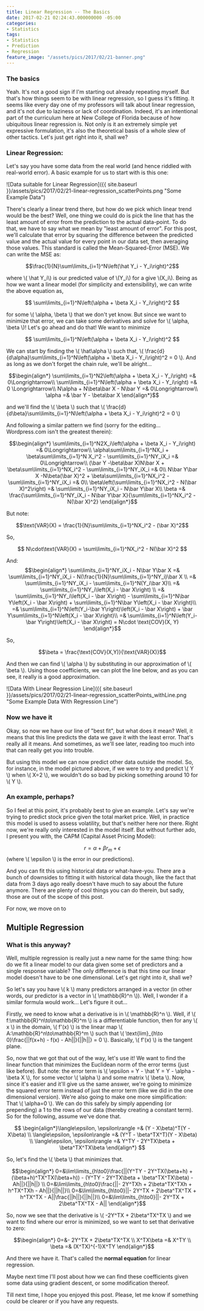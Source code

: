 ```yaml
---
title: Linear Regression -- The Basics
date: 2017-02-21 02:24:43.000000000 -05:00
categories:
- Statistics
tags:
- Statistics
- Prediction
- Regression
feature_image: "/assets/pics/2017/02/21-banner.png"
---
```



### The basics

Yeah. It's not a good sign if I'm starting out already repeating myself. But
that's how things seem to be with linear regression, so I guess it's fitting.
It seems like every day one of my professors will talk about linear regression,
and it's not due to laziness or lack of coordination. Indeed, it's an
intentional part of the curriculum here at New College of Florida because of
how ubiquitous linear regression is. Not only is it an extremely simple yet
expressive formulation, it's also the theoretical basis of a whole slew of
other tactics. Let's just get right into it, shall we?

<!-- more -->

### Linear Regression:

Let's say you have some data from the real world (and hence riddled with
real-world error). A basic example for us to start with is this one:

![Data suitable for Linear Regression]({{ site.baseurl }}/assets/pics/2017/02/21-linear-regression_scatterPoints.png "Some Example Data")

There's clearly a linear trend there, but how do we pick which linear trend would be the best? Well, one thing we could do is pick the line that has the least amount of error from the prediction to the actual data-point. To do that, we have to say what we mean by "least amount of error". For this post, we'll calculate that error by squaring the difference between the predicted value and the actual value for every point in our data set, then averaging those values. This standard is called the Mean-Squared-Error (MSE). We can write the MSE as:

$$\frac{1}{N}\sum\limits_{i=1}^N\left(\hat Y_i - Y_i\right)^2$$

where \\( \hat Y_i\\) is our predicted value of \\(Y_i\\) for a give \\(X_i\\). Being as how we want a linear model (for simplicity and extensibility), we can write the above equation as,

$$ \sum\limits_{i=1}^N\left(\alpha + \beta X_i - Y_i\right)^2 $$

for some \\( \alpha, \beta \\) that we don't yet know. But since we want to minimize that error, we can take some derivatives and solve for \\( \alpha, \beta \\)! Let's go ahead and do that! We want to minimize

$$ \sum\limits_{i=1}^N\left(\alpha + \beta X_i - Y_i\right)^2 $$

We can start by finding the \\( \hat\alpha \\) such that, \\( \frac{d}{d\alpha}\sum\limits_{i=1}^N\left(\alpha + \beta X_i - Y_i\right)^2 = 0 \\). And as long as we don't forget the chain rule, we'll be alright...

$$\begin{align*}
\sum\limits_{i=1}^N2\left(\alpha + \beta X_i - Y_i\right) =& 0\Longrightarrow\\
\sum\limits_{i=1}^N\left(\alpha + \beta X_i - Y_i\right) =& 0 \Longrightarrow\\
N\alpha + N\beta\bar X - N\bar Y =& 0\Longrightarrow\\
\alpha =& \bar Y - \beta\bar X \end{align*}$$

and we'll find the \\( \beta \\) such that \\( \frac{d}{d\beta}\sum\limits_{i=1}^N\left(\alpha + \beta X_i - Y_i\right)^2 = 0 \\)

And following a similar pattern we find (sorry for the editing... Wordpress.com isn't the greatest therein):

$$\begin{align*}
\sum\limits_{i=1}^N2X_i\left(\alpha + \beta X_i - Y_i\right) =& 0\Longrightarrow\\
\alpha\sum\limits_{i=1}^NX_i + \beta\sum\limits_{i=1}^N X_i^2 - \sum\limits_{i=1}^NY_iX_i =& 0\Longrightarrow\\
(\bar Y -\beta\bar X)N\bar X + \beta\sum\limits_{i=1}^NX_i^2 - \sum\limits_{i=1}^NY_iX_i =& 0\\
N\bar Y\bar X -N\beta(\bar X)^2 + \beta\sum\limits_{i=1}^NX_i^2 - \sum\limits_{i=1}^NY_iX_i =& 0\\
\beta\left(\sum\limits_{i=1}^NX_i^2 - N(\bar X)^2\right) =& \sum\limits_{i=1}^NY_iX_i - N\bar Y\bar X\\
\beta =& \frac{\sum\limits_{i=1}^NY_iX_i - N\bar Y\bar X}{\sum\limits_{i=1}^NX_i^2 - N(\bar X)^2}
\end{align*}$$

But note: 

$$\text{VAR}(X) = \frac{1}{N}\sum\limits_{i=1}^NX_i^2 - (\bar X)^2$$

So,

$$ N\cdot\text{VAR}(X) = \sum\limits_{i=1}^NX_i^2 - N(\bar X)^2 $$

And:
$$\begin{align*}
\sum\limits_{i=1}^NY_iX_i - N\bar Y\bar X =& \sum\limits_{i=1}^NY_iX_i - N(\frac{1}{N}\sum\limits_{i=1}^NY_i)\bar X \\
=& \sum\limits_{i=1}^NY_iX_i - \sum\limits_{i=1}^N(Y_i\bar X)\\
=& \sum\limits_{i=1}^NY_i\left(X_i - \bar X\right) \\
=& \sum\limits_{i=1}^NY_i\left(X_i - \bar X\right) - \sum\limits_{i=1}^N\bar Y\left(X_i - \bar X\right) + \sum\limits_{i=1}^N\bar Y\left(X_i - \bar X\right)\\
=& \sum\limits_{i=1}^N\left(Y_i-\bar Y\right)\left(X_i - \bar X\right) + \bar Y\sum\limits_{i=1}^N\left(X_i - \bar X\right)\\
=& \sum\limits_{i=1}^N\left(Y_i-\bar Y\right)\left(X_i - \bar X\right) = N\cdot \text{COV}(X, Y) \end{align*}$$

So,

$$\beta = \frac{\text{COV}(X,Y)}{\text{VAR}(X)}$$

And then we can find \\( \alpha \\) by substituting in our approximation of \\( \beta \\). Using those coefficients, we can plot the line below, and as you can see, it really is a good approximation.

![Data With Linear Regression Line]({{ site.baseurl }}/assets/pics/2017/02/21-linear-regression_scatterPoints_withLine.png "Some Example Data With Regression Line")

### Now we have it

Okay, so now we have our line of "best fit", but what does it mean? Well, it
means that this line predicts the data we gave it with the least error. That's
really all it means. And sometimes, as we'll see later, reading too much into
that can really get you into trouble.

But using this model we can now predict other data outside the model.  So, for
instance, in the model pictured above, if we were to try and predict \\( Y \\)
when \\( X=2 \\), we wouldn't do so bad by picking something around 10 for \\(
Y \\).

### An example, perhaps?

So I feel at this point, it's probably best to give an example. Let's say we're
trying to predict stock price given the total market price. Well, in practice
this model is used to assess volatility, but that's neither here nor there.
Right now, we're really only interested in the model itself. But without
further ado, I present you with, the CAPM (Capital Asset Pricing Model):

$$ r = \alpha + \beta r_m + \epsilon $$ (where \\( \epsilon \\) is the error in
our predictions).

And you can fit this using historical data or what-have-you. There are a bunch
of downsides to fitting it with historical data though, like the fact that data
from 3 days ago really doesn't have much to say about the future anymore. There
are plenty of cool things you can do therein, but sadly, those are out of the
scope of this post.

For now, we move on to

## Multiple Regression

### What is this anyway?

Well, multiple regression is really just a new name for the same thing: how do
we fit a linear model to our data given some set of predictors and a single
response variable? The only difference is that this time our linear model
doesn't have to be one dimensional. Let's get right into it, shall we?

So let's say you have \\( k \\) many predictors arranged in a vector (in other
words, our predictor is a vector in \\( \mathbb{R}^n \\)). Well, I wonder if a
similar formula would work... Let's figure it out...

Firstly, we need to know what a derivative is in \\( \mathbb{R}^n \\). Well, if
\\( f:\mathbb{R}^n\to\mathbb{R}^m \\) is a differentiable function, then for
any \\( x \\) in the domain, \\( f'(x) \\) is the linear map \\(
A:\mathbb{R}^n\to\mathbb{R}^m \\) such that \\( \text{lim}_{h\to 0}\frac{||f(x+h) - f(x) - Ah||}{||h||} = 0 \\). Basically, \\( f'(x) \\) is the tangent plane.

So, now that we got that out of the way, let's use it! We want to find the
linear function that minimizes the Euclidean norm of the error terms (just like
before). But note: the error term is \\( \epsilon = Y - \hat Y = Y - \alpha
-\beta X \\), for some vector \\( \alpha \\) and some matrix \\( \beta \\).
Now, since it's easier and it'll give us the same answer, we're going to
minimize the squared error term instead of just the error term (like we did in
the one dimensional version). We're also going to make one more simplification:
That \\( \alpha=0 \\). We can do this safely by simply appending (or
prepending) a 1 to the rows of our data (thereby creating a constant term). So
for the following, assume we've done that.

$$ \begin{align*}\langle\epsilon, \epsilon\rangle =& (Y - X\beta)^T(Y - X\beta) \\
 \langle\epsilon, \epsilon\rangle =& (Y^T - \beta^TX^T)(Y - X\beta) \\
 \langle\epsilon, \epsilon\rangle =& Y^TY - 2Y^TX\beta + \beta^TX^TX\beta \end{align*} $$

So, let's find the \\( \beta \\) that minimizes that.

$$\begin{align*}
0=&\lim\limits_{h\to0}\frac{||(Y^TY - 2Y^TX(\beta+h) + (\beta+h)^TX^TX(\beta+h)) - (Y^TY - 2Y^TX\beta + \beta^TX^TX\beta) - Ah||}{||h||} \\
0=&\lim\limits_{h\to0}\frac{||- 2Y^TXh + 2\beta^TX^TXh + h^TX^TXh - Ah||}{||h||}\\
0=&\lim\limits_{h\to0}||- 2Y^TX + 2\beta^TX^TX + h^TX^TX - A||\frac{||h||}{||h||}\\
0=&\lim\limits_{h\to0}||- 2Y^TX + 2\beta^TX^TX - A|| \end{align*}$$

So, now we see that the derivative is \\( -2Y^TX + 2\beta^TX^TX \\) and we want to find where our error is minimized, so we want to set that derivative to zero:

$$\begin{align*}
	0=&- 2Y^TX + 2\beta^TX^TX \\
	X^TX\beta =& X^TY \\
	\beta =& (X^TX)^{-1}X^TY \end{align*}$$

And there we have it. That's called the <strong>normal equation</strong> for linear regression.

Maybe next time I'll post about how we can find these coefficients given some data using gradient descent, or some modification thereof.

Till next time, I hope you enjoyed this post. Please, let me know if something could be clearer or if you have any requests.
